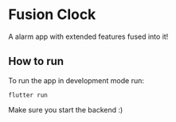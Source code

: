 # Fusion Clock

A alarm app with extended features fused into it!

## How to run

To run the app in development mode run:

```console
flutter run
```

Make sure you start the backend :)
